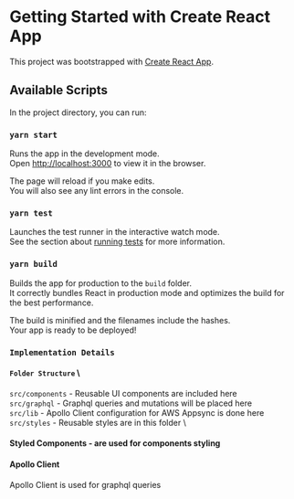 # Getting Started with Create React App

This project was bootstrapped with [Create React App](https://github.com/facebook/create-react-app).

## Available Scripts

In the project directory, you can run:

### `yarn start`

Runs the app in the development mode.\
Open [http://localhost:3000](http://localhost:3000) to view it in the browser.

The page will reload if you make edits.\
You will also see any lint errors in the console.

### `yarn test`

Launches the test runner in the interactive watch mode.\
See the section about [running tests](https://facebook.github.io/create-react-app/docs/running-tests) for more information.

### `yarn build`

Builds the app for production to the `build` folder.\
It correctly bundles React in production mode and optimizes the build for the best performance.

The build is minified and the filenames include the hashes.\
Your app is ready to be deployed!

### `Implementation Details`
#### `Folder Structure` \
`src/components` - Reusable UI components are included here \
`src/graphql` - Graphql queries and mutations will be placed here \
`src/lib` - Apollo Client configuration for AWS Appsync is done here \
`src/styles` - Reusable styles are in this folder \

#### Styled Components - are used for components styling
#### Apollo Client
Apollo Client is used for graphql queries
